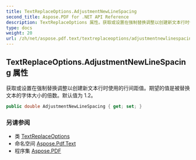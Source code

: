 ```yaml
---
title: TextReplaceOptions.AdjustmentNewLineSpacing
second_title: Aspose.PDF for .NET API Reference
description: TextReplaceOptions 属性。获取或设置在强制替换调整以创建新文本行时使用的行间距值。期望的值是被替换文本的字体大小的倍数。默认值为 1.2
type: docs
weight: 20
url: /zh/net/aspose.pdf.text/textreplaceoptions/adjustmentnewlinespacing/
---
```

## TextReplaceOptions.AdjustmentNewLineSpacing 属性

获取或设置在强制替换调整以创建新文本行时使用的行间距值。期望的值是被替换文本的字体大小的倍数。默认值为 1.2。

```csharp
public double AdjustmentNewLineSpacing { get; set; }
```

### 另请参阅

* 类 [TextReplaceOptions](../)
* 命名空间 [Aspose.Pdf.Text](../../../aspose.pdf.text/)
* 程序集 [Aspose.PDF](../../../)